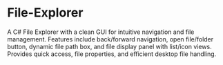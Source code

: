 # File-Explorer
A C# File Explorer with a clean GUI for intuitive navigation and file management. Features include back/forward navigation, open file/folder button, dynamic file path box, and file display panel with list/icon views. Provides quick access, file properties, and efficient desktop file handling.
